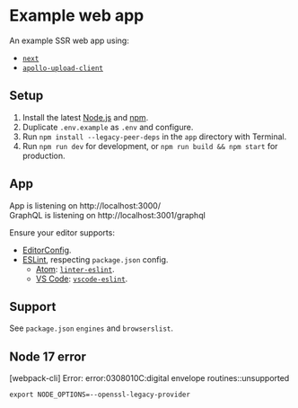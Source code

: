 # Example web app

An example SSR web app using:

- [`next`](https://npm.im/next)
- [`apollo-upload-client`](https://npm.im/apollo-upload-client)

## Setup

1.  Install the latest [Node.js](https://nodejs.org) and [npm](https://npmjs.com).
2.  Duplicate `.env.example` as `.env` and configure.
3.  Run `npm install --legacy-peer-deps` in the `app` directory with Terminal.
4.  Run `npm run dev` for development, or `npm run build && npm start` for production.

## App
App is listening on http://localhost:3000/  
GraphQL is listening on http://localhost:3001/graphql   

Ensure your editor supports:

- [EditorConfig](http://editorconfig.org).
- [ESLint](http://eslint.org), respecting `package.json` config.
  - [Atom](https://atom.io): [`linter-eslint`](https://atom.io/packages/linter-eslint).
  - [VS Code](https://code.visualstudio.com): [`vscode-eslint`](https://marketplace.visualstudio.com/items?itemName=dbaeumer.vscode-eslint).

## Support

See `package.json` `engines` and `browserslist`.

## Node 17 error
[webpack-cli] Error: error:0308010C:digital envelope routines::unsupported

`export NODE_OPTIONS=--openssl-legacy-provider`

